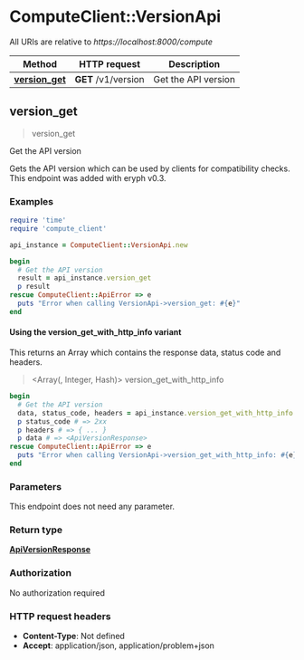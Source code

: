 # ComputeClient::VersionApi

All URIs are relative to *https://localhost:8000/compute*

| Method | HTTP request | Description |
| ------ | ------------ | ----------- |
| [**version_get**](VersionApi.md#version_get) | **GET** /v1/version | Get the API version |


## version_get

> <ApiVersionResponse> version_get

Get the API version

Gets the API version which can be used by clients for compatibility checks. This endpoint was added with eryph v0.3.

### Examples

```ruby
require 'time'
require 'compute_client'

api_instance = ComputeClient::VersionApi.new

begin
  # Get the API version
  result = api_instance.version_get
  p result
rescue ComputeClient::ApiError => e
  puts "Error when calling VersionApi->version_get: #{e}"
end
```

#### Using the version_get_with_http_info variant

This returns an Array which contains the response data, status code and headers.

> <Array(<ApiVersionResponse>, Integer, Hash)> version_get_with_http_info

```ruby
begin
  # Get the API version
  data, status_code, headers = api_instance.version_get_with_http_info
  p status_code # => 2xx
  p headers # => { ... }
  p data # => <ApiVersionResponse>
rescue ComputeClient::ApiError => e
  puts "Error when calling VersionApi->version_get_with_http_info: #{e}"
end
```

### Parameters

This endpoint does not need any parameter.

### Return type

[**ApiVersionResponse**](ApiVersionResponse.md)

### Authorization

No authorization required

### HTTP request headers

- **Content-Type**: Not defined
- **Accept**: application/json, application/problem+json

